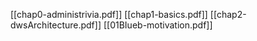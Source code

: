

[[chap0-administrivia.pdf]]
[[chap1-basics.pdf]]
[[chap2-dwsArchitecture.pdf]]
[[01BIueb-motivation.pdf]]